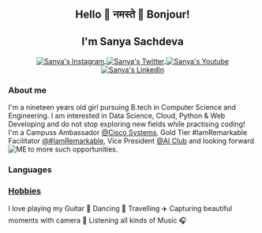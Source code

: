 ## <p align="center"> Hello 👋 नमस्ते 🙏 Bonjour! </p>
<h2 align="center">I'm Sanya Sachdeva </h2>
<p align="center">
<a href="https://www.instagram.com/__sanya_sachdeva__/">
<img align="center" alt="Sanya's Instagram" src="https://user-images.githubusercontent.com/69337392/123618371-c1199180-d825-11eb-8571-34adeb4e1fd9.png" />
</a>
<a href="https://twitter.com/Sanya_Sachdeva_">
<img align="center" alt="Sanya's Twitter" src="https://user-images.githubusercontent.com/69337392/123618374-c2e35500-d825-11eb-89c4-7859038ca6e2.png" />
</a>
<a href="https://www.youtube.com/channel/UCnpwuStrReyUWG7PzmUgmag">
<img align="center" alt="Sanya's Youtube" src="https://user-images.githubusercontent.com/69337392/123618378-c4ad1880-d825-11eb-91dd-6a22b03ef0d7.png" />
</a>
<a href="https://www.linkedin.com/in/sanya-sachdeva/">
<img align="center" alt="Sanya's LinkedIn" src="https://user-images.githubusercontent.com/69337392/123618382-c5de4580-d825-11eb-9b4d-74015a4edb3f.png" />
</a></p>

### About me
I'm a nineteen years old girl pursuing B.tech in Computer Science and Engineering. I am interested in Data Science, Cloud, Python & Web Developing and do not stop exploring new fields while practising coding! I'm a Campuss Ambassador [@Cisco Systems](https://www.cisco.com/c/en_in/index.html), Gold Tier #IamRemarkable Facilitator [@#IamRemarkable](https://iamremarkable.withgoogle.com/), Vice President [@AI Club](https://www.linkedin.com/company/amity-ai-club/)
and looking forward to more such opportunities. 
<img align="left" alt="ME" src="https://user-images.githubusercontent.com/69337392/123616629-181e6700-d824-11eb-82d2-4c16e64903a9.png">


### Languages

### [Hobbies](https://sanyasachdeva1.github.io/My-Website/)
I love playing my Guitar 🎸 Dancing 💃 Travelling ✈️ Capturing beautiful moments with camera 📸 Listening all kinds of Music 🎧
